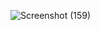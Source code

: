 ![Screenshot (159)](https://user-images.githubusercontent.com/101598361/159995978-2e6eb16b-1eae-48c8-abd3-ea16daa74950.png)
